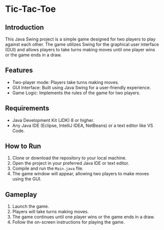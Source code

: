 # Tic-Tac-Toe

## Introduction
This Java Swing project is a simple game designed for two players to play against each other. The game utilizes Swing for the graphical user interface (GUI) and allows players to take turns making moves until one player wins or the game ends in a draw.

## Features
- Two-player mode: Players take turns making moves.
- GUI Interface: Built using Java Swing for a user-friendly experience.
- Game Logic: Implements the rules of the game for two players.

## Requirements
- Java Development Kit (JDK) 8 or higher.
- Any Java IDE (Eclipse, IntelliJ IDEA, NetBeans) or a text editor like VS Code.

## How to Run
1. Clone or download the repository to your local machine.
2. Open the project in your preferred Java IDE or text editor.
3. Compile and run the `Main.java` file.
4. The game window will appear, allowing two players to make moves using the GUI.

## Gameplay
1. Launch the game.
2. Players will take turns making moves.
3. The game continues until one player wins or the game ends in a draw.
4. Follow the on-screen instructions for playing the game.
